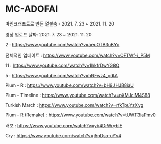 # MC-ADOFAI
마인크래프트로 만든 얼불춤 - 2021. 7. 23  ~  2021. 11. 20

영상 업로드 날짜: 2021. 7. 23  ~  2021. 11. 20

2  :  https://www.youtube.com/watch?v=aeuOTB3uBYo

전체적인 업데이트  :  https://www.youtube.com/watch?v=OFTWf-i_P5M

11  :  https://www.youtube.com/watch?v=1hkfrDwYG8Q

5  :  https://www.youtube.com/watch?v=hRFwz4_gdIA

Plum - R  :  https://www.youtube.com/watch?v=bH9JHJB8iaU

Plum - Timeline  :  https://www.youtube.com/watch?v=pXMJclM4S88

Turkish March  :  https://www.youtube.com/watch?v=rfkTpuYzXvg

Plum - R (Remake)  :  https://www.youtube.com/watch?v=tUWT3iaPmv0

배포  :  https://www.youtube.com/watch?v=yb4DrWryblE

Cry  :  https://www.youtube.com/watch?v=j5pDso-uYv4
